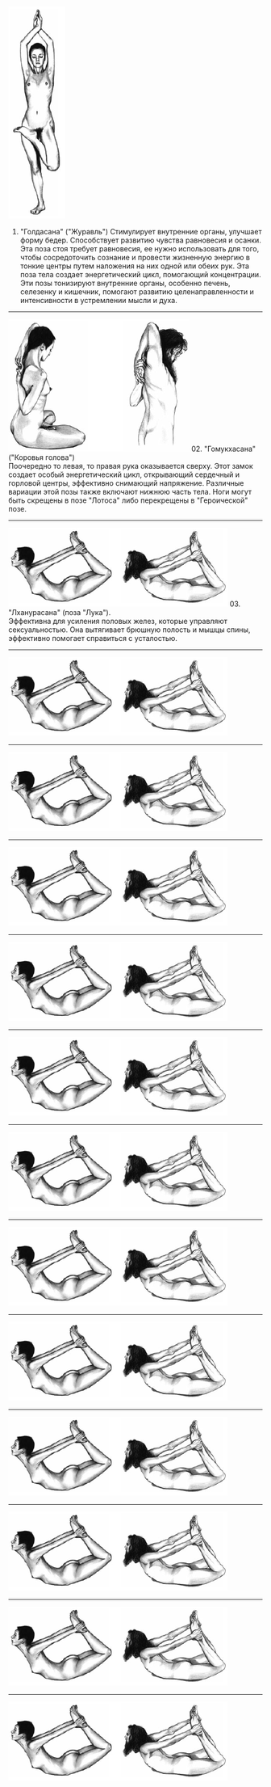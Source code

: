![](Психология/Йога/_attach/asana-01.png)
01. "Голдасана" ("Журавль")
Стимулирует внутренние органы, улучшает форму бедер. Способствует развитию чувства равновесия и осанки.  
Эта поза стоя требует равновесия, ее нужно использовать для того, чтобы сосредоточить сознание и провести жизненную энергию в тонкие центры путем наложения на них одной или обеих рук. Эта поза тела создает энергетический цикл, помогающий концентрации. Эти позы тонизируют внутренние органы, особенно печень, селезенку и кишечник, помогают развитию целенаправленности и интенсивности в устремлении мысли и духа.

---

![](Психология/Йога/_attach/asana-02.png)
02. "Гомукхасана" ("Коровья голова")  
Поочередно то левая, то правая рука оказывается сверху. Этот замок создает особый энергетический цикл, открывающий сердечный и горловой центры, эффективно снимающий напряжение. Различные вариации этой позы также включают нижнюю часть тела. Ноги могут быть скрещены в позе "Лотоса" либо перекрещены в "Героической" позе.

---

![](Психология/Йога/_attach/asana-03.png)
03. "Лханурасана" (поза "Лука").  
Эффективна для усиления половых желез, которые управляют сексуальностью. Она вытягивает брюшную полость и мышцы спины, эффективно помогает справиться с усталостью.

---

![](Психология/Йога/_attach/asana-03.png)

---

![](Психология/Йога/_attach/asana-03.png)

---

![](Психология/Йога/_attach/asana-03.png)

---

![](Психология/Йога/_attach/asana-03.png)

---

![](Психология/Йога/_attach/asana-03.png)

---

![](Психология/Йога/_attach/asana-03.png)

---

![](Психология/Йога/_attach/asana-03.png)

---

![](Психология/Йога/_attach/asana-03.png)

---

![](Психология/Йога/_attach/asana-03.png)

---

![](Психология/Йога/_attach/asana-03.png)

---

![](Психология/Йога/_attach/asana-03.png)

---

![](Психология/Йога/_attach/asana-03.png)